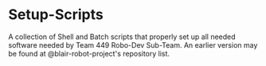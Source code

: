 # Setup-Scripts
A collection of Shell and Batch scripts that properly set up all needed software needed by Team 449 Robo-Dev Sub-Team. An earlier version may be found at @blair-robot-project's repository list.
